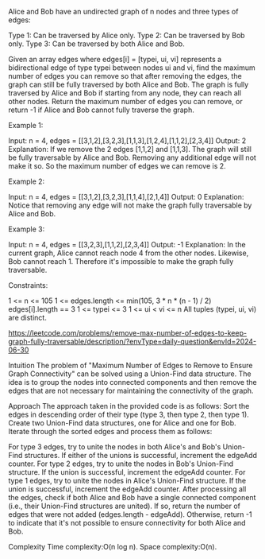 Alice and Bob have an undirected graph of n nodes and three types of edges:

Type 1: Can be traversed by Alice only.
Type 2: Can be traversed by Bob only.
Type 3: Can be traversed by both Alice and Bob.

Given an array edges where edges[i] = [typei, ui, vi] represents a bidirectional edge of type typei between nodes ui and vi, find the maximum number of edges you can remove so that after removing the edges, the graph can still be fully traversed by both Alice and Bob. The graph is fully traversed by Alice and Bob if starting from any node, they can reach all other nodes.
Return the maximum number of edges you can remove, or return -1 if Alice and Bob cannot fully traverse the graph.


Example 1:

Input: n = 4, edges = [[3,1,2],[3,2,3],[1,1,3],[1,2,4],[1,1,2],[2,3,4]]
Output: 2
Explanation: If we remove the 2 edges [1,1,2] and [1,1,3]. The graph will still be fully traversable by Alice and Bob. Removing any additional edge will not make it so. So the maximum number of edges we can remove is 2.

Example 2:

Input: n = 4, edges = [[3,1,2],[3,2,3],[1,1,4],[2,1,4]]
Output: 0
Explanation: Notice that removing any edge will not make the graph fully traversable by Alice and Bob.

Example 3:

Input: n = 4, edges = [[3,2,3],[1,1,2],[2,3,4]]
Output: -1
Explanation: In the current graph, Alice cannot reach node 4 from the other nodes. Likewise, Bob cannot reach 1. Therefore it's impossible to make the graph fully traversable.
 

Constraints:

1 <= n <= 105
1 <= edges.length <= min(105, 3 * n * (n - 1) / 2)
edges[i].length == 3
1 <= typei <= 3
1 <= ui < vi <= n
All tuples (typei, ui, vi) are distinct.



https://leetcode.com/problems/remove-max-number-of-edges-to-keep-graph-fully-traversable/description/?envType=daily-question&envId=2024-06-30 



Intuition
The problem of "Maximum Number of Edges to Remove to Ensure Graph Connectivity" can be solved using a Union-Find data structure. The idea is to group the nodes into connected components and then remove the edges that are not necessary for maintaining the connectivity of the graph.

Approach
The approach taken in the provided code is as follows:
Sort the edges in descending order of their type (type 3, then type 2, then type 1).
Create two Union-Find data structures, one for Alice and one for Bob.
Iterate through the sorted edges and process them as follows:

For type 3 edges, try to unite the nodes in both Alice's and Bob's Union-Find structures. If either of the unions is successful, increment the edgeAdd counter.
For type 2 edges, try to unite the nodes in Bob's Union-Find structure. If the union is successful, increment the edgeAdd counter.
For type 1 edges, try to unite the nodes in Alice's Union-Find structure. If the union is successful, increment the edgeAdd counter.
After processing all the edges, check if both Alice and Bob have a single connected component (i.e., their Union-Find structures are united). If so, return the number of edges that were not added (edges.length - edgeAdd). Otherwise, return -1 to indicate that it's not possible to ensure connectivity for both Alice and Bob.

Complexity
Time complexity:O(n log n).
Space complexity:O(n).
